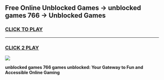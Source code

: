 
## Free Online Unblocked Games → unblocked games 766 → Unblocked Games
<h3>
<a href="https://premium.freeplayer.one?title=unblocked_games_766&ref=21F">CLICK TO PLAY</a></h3>
<hr>

<h3>
<a href="https://premium.freeplayer.one?title=unblocked_games_766&ref=21F">CLICK 2 PLAY</a>
  
</h3>

<a href="https://premium.freeplayer.one?title=unblocked_games_766&ref=21F/"><img src="https://clearcache.store/games.png"></a>


**unblocked games 766 games unblocked: Your Gateway to Fun and Accessible Online Gaming**
